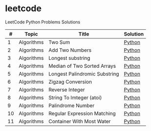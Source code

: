 # leetcode
LeetCode Python Problems Solutions

| #   | Topic | Title                         | Solution |
|-----|-------|-------------------------------|----------|
| 1   | Algorithms | Two Sum                       | [Python](./algorithms/0001_two_sum.py) | 
| 2   | Algorithms | Add Two Numbers               | [Python](./algorithms/0002_add_two_numbers.py) |
| 3   | Algorithms | Longest substring             | [Python](./algorithms/0003_longest_substring_without_repeating_characters.py) |
| 4   | Algorithms | Median of Two Sorted Arrays   | [Python](./algorithms/0004_median_of_two_sorted_arrays.py) |
| 5   | Algorithms | Longest Palindromic Substring | [Python](./algorithms/0005_longest_palindromic_substring.py) |
| 6   | Algorithms | Zigzag Conversion             | [Python](./algorithms/0006_zigzag_conversion.py) |
| 7   | Algorithms | Reverse Integer               | [Python](./algorithms/0007_reverse_integer.py) |
| 8   | Algorithms | String To Imteger (atoi)      | [Python](./algorithms/0008_string_to_integer_atoi.py) |
| 9   | Algorithms | Palindrome Number             | [Python](./algorithms/0009_palindrome_number.py) |
| 10  | Algorithms | Regular Expression Matching   | [Python](./algorithms/0010_regular_expression_matching.py) |
| 11  | Algorithms | Container With Most Water     | [Python](./algorithms/0011_container_with_most_water.py) |